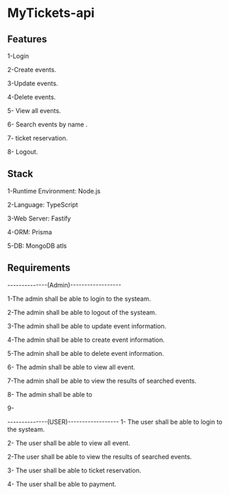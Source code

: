 # MyTickets-api


## Features
1-Login

2-Create events.

3-Update events.

4-Delete events.

5- View all events.

6- Search events by name .

7- ticket reservation.

8- Logout.

## Stack
1-Runtime Environment: Node.js

2-Language: TypeScript

3-Web Server: Fastify

4-ORM: Prisma

5-DB: MongoDB atls

## Requirements

--------------(Admin)------------------

1-The admin shall be able to login to the systeam.

2-The admin shall be able to logout of the systeam.

3-The admin shall be able to update event information.

4-The admin shall be able to create event information.

5-The admin shall be able to delete event information.

6- The admin shall be able to view all event.

7-The admin shall be able to view the results of searched events.

8- The admin shall be able to 

9- 



--------------(USER)------------------
1- The user shall be able to login to the systeam.

2- The user shall be able to view all event.

2-The user shall be able to view the results of searched events.

3- The user shall be able to ticket reservation.

4-  The user shall be able to payment.



